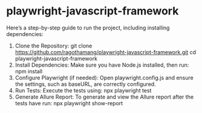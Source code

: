 # playwright-javascript-framework
Here’s a step-by-step guide to run the project, including installing dependencies:
1. Clone the Repository:
   git clone https://github.com/ragothamang/playwright-javascript-framework.git
   cd playwright-javascript-framework
2. Install Dependencies:
   Make sure you have Node.js installed, then run:
   npm install
3. Configure Playwright (if needed):
   Open playwright.config.js and ensure the settings, such as baseURL, are correctly configured.
4. Run Tests:
   Execute the tests using: npx playwright test
5. Generate Allure Report:
   To generate and view the Allure report after the tests have run:
   npx playwright show-report



